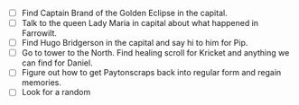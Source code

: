 - [ ] Find Captain Brand of the Golden Eclipse in the capital.
- [ ] Talk to the queen Lady Maria in capital about what happened in Farrowilt.
- [ ] Find Hugo Bridgerson in the capital and say hi to him for Pip.
- [ ] Go to tower to the North. Find healing scroll for Kricket and anything we can find for Daniel.
- [ ] Figure out how to get Paytonscraps back into regular form and regain memories.
- [ ] Look for a random